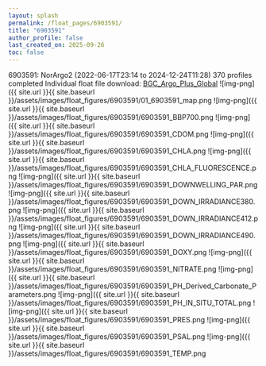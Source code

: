 ```yaml
---
layout: splash
permalink: /float_pages/6903591/
title: "6903591"
author_profile: false
last_created_on: 2025-09-26
toc: false
---
```

 
6903591: NorArgo2 (2022-06-17T23:14 to 2024-12-24T11:28)
370 profiles completed
Individual float file download: [BGC_Argo_Plus_Global](https://ftp.soest.hawaii.edu/bgc_argo_plus/Individual_Floats/outliers_removed/6903591_Sprof_processed.nc)
![img-png]({{ site.url }}{{ site.baseurl }}/assets/images/float_figures/6903591/01_6903591_map.png
![img-png]({{ site.url }}{{ site.baseurl }}/assets/images/float_figures/6903591/6903591_BBP700.png
![img-png]({{ site.url }}{{ site.baseurl }}/assets/images/float_figures/6903591/6903591_CDOM.png
![img-png]({{ site.url }}{{ site.baseurl }}/assets/images/float_figures/6903591/6903591_CHLA.png
![img-png]({{ site.url }}{{ site.baseurl }}/assets/images/float_figures/6903591/6903591_CHLA_FLUORESCENCE.png
![img-png]({{ site.url }}{{ site.baseurl }}/assets/images/float_figures/6903591/6903591_DOWNWELLING_PAR.png
![img-png]({{ site.url }}{{ site.baseurl }}/assets/images/float_figures/6903591/6903591_DOWN_IRRADIANCE380.png
![img-png]({{ site.url }}{{ site.baseurl }}/assets/images/float_figures/6903591/6903591_DOWN_IRRADIANCE412.png
![img-png]({{ site.url }}{{ site.baseurl }}/assets/images/float_figures/6903591/6903591_DOWN_IRRADIANCE490.png
![img-png]({{ site.url }}{{ site.baseurl }}/assets/images/float_figures/6903591/6903591_DOXY.png
![img-png]({{ site.url }}{{ site.baseurl }}/assets/images/float_figures/6903591/6903591_NITRATE.png
![img-png]({{ site.url }}{{ site.baseurl }}/assets/images/float_figures/6903591/6903591_PH_Derived_Carbonate_Parameters.png
![img-png]({{ site.url }}{{ site.baseurl }}/assets/images/float_figures/6903591/6903591_PH_IN_SITU_TOTAL.png
![img-png]({{ site.url }}{{ site.baseurl }}/assets/images/float_figures/6903591/6903591_PRES.png
![img-png]({{ site.url }}{{ site.baseurl }}/assets/images/float_figures/6903591/6903591_PSAL.png
![img-png]({{ site.url }}{{ site.baseurl }}/assets/images/float_figures/6903591/6903591_TEMP.png
